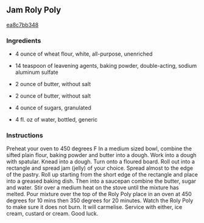 ## Jam Roly Poly

[ea8c7bb348](http://www.food.com/recipe/jam-roly-poly-109370)

### Ingredients

 - 4 ounce of wheat flour, white, all-purpose, unenriched

 - 14 teaspoon of leavening agents, baking powder, double-acting, sodium aluminum sulfate

 - 2 ounce of butter, without salt

 - 2 ounce of butter, without salt

 - 4 ounce of sugars, granulated

 - 4 fl. oz of water, bottled, generic

### Instructions

Preheat your oven to 450 degrees F In a medium sized bowl, combine the sifted plain flour, baking powder and butter into a dough. Work into a dough with spatular. Knead into a dough. Turn onto a floured board. Roll out into a rectangle and spread jam (jelly) of your choice. Spread almost to the edge of the pastry. Roll up starting from the short edge of the rectangle and place into a greased baking dish. Then into a saucepan combine the butter, sugar and water. Stir over a medium heat on the stove until the mixture has melted. Pour mixture over the top of the Roly Poly place in an oven at 450 degrees for 10 mins then 350 degrees for 20 minutes. Watch the Roly Poly to make sure it does not burn. It will carmelise. Service with either, ice cream, custard or cream. Good luck.